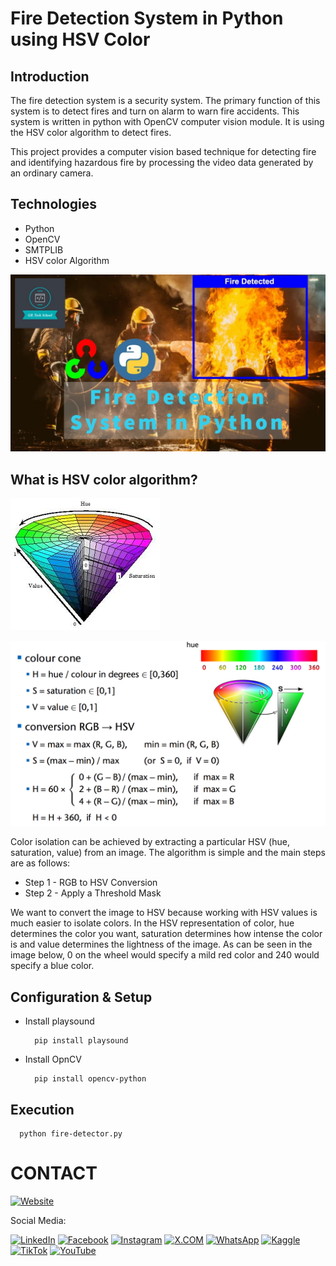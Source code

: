 # Fire Detection System in Python using HSV Color


## Introduction

The fire detection system is a security system. The primary function of this system is to detect fires and turn on alarm to warn fire accidents. This system is written in python with OpenCV computer vision module. It is using the HSV color algorithm to detect fires.

This project provides a computer vision based technique for detecting fire and identifying hazardous fire by processing the video data generated by an ordinary camera.


## Technologies
- Python
- OpenCV
- SMTPLIB
- HSV color Algorithm

![](github-readme-content/image-1.jpg)  



## What is HSV color algorithm?

![](github-readme-content/hsv-1.jpg)

![](github-readme-content/hsv-0.png)

Color isolation can be achieved by extracting a particular HSV (hue, saturation, value) from an image. The algorithm is simple and the main steps are as follows:

- Step 1 - RGB to HSV Conversion
- Step 2 - Apply a Threshold Mask

We want to convert the image to HSV because working with HSV values is much easier to isolate colors. In the HSV representation of color, hue determines the color you want, saturation determines how intense the color is and value determines the lightness of the image. As can be seen in the image below, 0 on the wheel would specify a mild red color and 240 would specify a blue color.

## Configuration & Setup

- Install playsound

  ```
    pip install playsound
  ```

- Install OpnCV

  ```
    pip install opencv-python
  ```

## Execution

  ```
    python fire-detector.py
  ```

# CONTACT

[![Website](https://img.shields.io/badge/-Website-%23E01E5A?style=flat-square&logo=link&logo=facebook&logoColor=white)](https://gunarakulan.info/)


Social Media:

[![LinkedIn](https://img.shields.io/badge/-LinkedIn-0A66C2?style=flat-square&logo=linkedin&logoColor=white)](https://www.linkedin.com/in/gunarakulangunaretnam)
[![Facebook](https://img.shields.io/badge/-Facebook-196dcc?style=flat-square&logo=facebook&logoColor=white)](https://www.facebook.com/gunarakulangunaretnam)
[![Instagram](https://img.shields.io/badge/-Instagram-bd3651?style=flat-square&logo=instagram&logoColor=white)](https://www.instagram.com/gunarakulangunaretnam)
[![X.COM](https://img.shields.io/badge/-X.COM-0066ff?style=flat-square&logo=x&logoColor=white)](https://x.com/gunarakulangr)
[![WhatsApp](https://img.shields.io/badge/-WhatsApp-07a647?style=flat-square&logo=whatsapp&logoColor=white)](https://wa.me/94740001141)
[![Kaggle](https://img.shields.io/badge/-Kaggle-3295bd?style=flat-square&logo=kaggle&logoColor=white)](https://www.kaggle.com/gunarakulangr)
[![TikTok](https://img.shields.io/badge/-TikTok-579ea3?style=flat-square&logo=tiktok&logoColor=white)](https://www.tiktok.com/@gunarakulangunaretnam)
[![YouTube](https://img.shields.io/badge/-YouTube-a82121?style=flat-square&logo=youtube&logoColor=white)](https://www.youtube.com/channel/UCjMOdgHFAjAdBKiqV8y2Tww)

